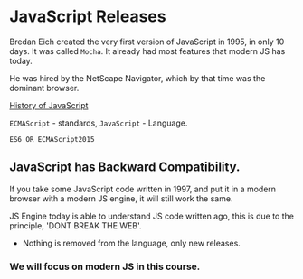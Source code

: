 # JavaScript Releases

Bredan Eich created the very first version of JavaScript in 1995, in only 10 days. It was called `Mocha`. It already had most features that modern JS has today.

He was hired by the NetScape Navigator, which by that time was the dominant browser.

<a href="https://www.w3schools.com/js/js_history.asp"
      >History of JavaScript</a>

`ECMAScript` - standards, `JavaScript` - Language.

`ES6 OR ECMAScript2015`

## JavaScript has Backward Compatibility.

If you take some JavaScript code written in 1997, and put it in a modern browser with a modern JS engine, it will still work the same.

JS Engine today is able to understand JS code written ago, this is due to the principle, 'DONT BREAK THE WEB'.

- Nothing is removed from the language, only new releases.

### We will focus on modern JS in this course.
